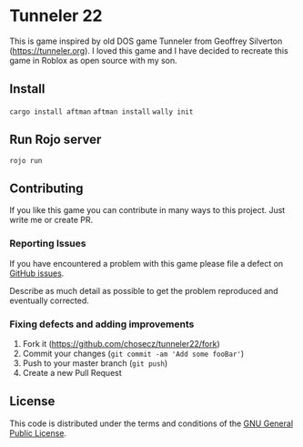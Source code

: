 # Tunneler 22
This is game inspired by old DOS game Tunneler from Geoffrey Silverton (https://tunneler.org). I loved this game and I have decided to recreate this game in Roblox as open source with my son.

## Install
```cargo install aftman```
```aftman install```
```wally init```

## Run Rojo server
```rojo run```

## Contributing
If you like this game you can contribute in many ways to this project. Just write me or create PR.

### Reporting Issues

If you have encountered a problem with this game please file a defect on [GitHub issues].

Describe as much detail as possible to get the problem reproduced and eventually corrected.

### Fixing defects and adding improvements

1. Fork it (<https://github.com/chosecz/tunneler22/fork>)
2. Commit your changes (`git commit -am 'Add some fooBar'`)
3. Push to your master branch (`git push`)
4. Create a new Pull Request

## License

This code is distributed under the terms and conditions of the [GNU General Public License](LICENSE).

[github issues]: https://github.com/chosecz/tunneler22/issues

